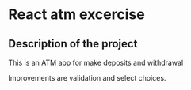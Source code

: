 # React atm excercise

## Description of the project

This is an ATM app for make deposits and withdrawal

Improvements are validation and select choices.

